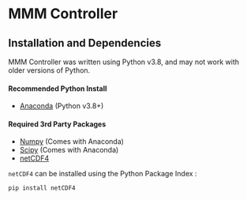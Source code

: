 # MMM Controller


## Installation and Dependencies
MMM Controller was written using Python v3.8, and may not work with older versions of Python.

#### Recommended Python Install
* [Anaconda](https://www.anaconda.com/products/individual) (Python v3.8+)

#### Required 3rd Party Packages
* [Numpy](https://numpy.org/) (Comes with Anaconda)
* [Scipy](https://scipy.org/) (Comes with Anaconda)
* [netCDF4](https://unidata.github.io/netcdf4-python/)

`netCDF4` can be installed using the Python Package Index :
```
pip install netCDF4
```

